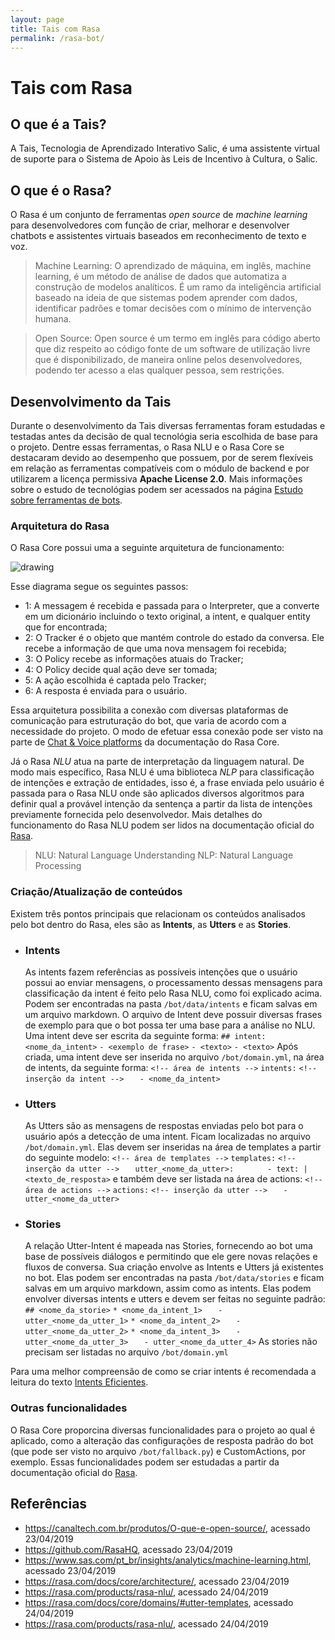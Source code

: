 ```yaml
---
layout: page
title: Tais com Rasa
permalink: /rasa-bot/
---
```


# Tais com Rasa
## O que é a Tais?
A Tais, Tecnologia de Aprendizado Interativo Salic, é uma assistente virtual de suporte para o Sistema de Apoio às Leis de Incentivo à Cultura, o Salic.

## O que é o Rasa?
O Rasa é um conjunto de ferramentas _open source_ de _machine learning_ para desenvolvedores com função de criar, melhorar e desenvolver chatbots e assistentes virtuais baseados em reconhecimento de texto e voz.

> Machine Learning: O aprendizado de máquina, em inglês, machine learning, é um método de análise de dados que automatiza a construção de modelos analíticos. É um ramo da inteligência artificial baseado na ideia de que sistemas podem aprender com dados, identificar padrões e tomar decisões com o mínimo de intervenção humana.

> Open Source: Open source é um termo em inglês para código aberto que diz respeito ao código fonte de um software de utilização livre que é disponibilizado, de maneira online pelos desenvolvedores, podendo ter acesso a elas qualquer pessoa, sem restrições.

## Desenvolvimento da Tais
Durante o desenvolvimento da Tais diversas ferramentas foram estudadas e testadas antes da decisão de qual tecnológia seria escolhida de base para o projeto. Dentre essas ferramentas, o Rasa NLU e o Rasa Core se destacaram devido ao desempenho que possuem, por de serem flexíveis em relação as ferramentas compatíveis com o módulo de backend e por utilizarem a licença permissiva **Apache License 2.0**.
Mais informações sobre o estudo de tecnológias podem ser acessados na página [Estudo sobre ferramentas de bots](https://github.com/lappis-unb/tais/wiki/Estudo-sobre-ferramentas-de-bots). 

### Arquitetura do Rasa
O Rasa Core possui uma a seguinte arquitetura de funcionamento:

<img src="https://i.imgur.com/i8T1Z76.png" alt="drawing"/>

Esse diagrama segue os seguintes passos:
* 1: A messagem é recebida e passada para o Interpreter, que a converte em um dicionário incluindo o texto original, a intent, e qualquer entity que for encontrada;
* 2: O Tracker é o objeto que mantém controle do estado da conversa. Ele recebe a informação de que uma nova mensagem foi recebida;
* 3: O Policy recebe as informações atuais do Tracker;
* 4: O Policy decide qual ação deve ser tomada;
* 5: A ação escolhida é captada pelo Tracker;
* 6: A resposta é enviada para o usuário.

Essa arquitetura possibilita a conexão com diversas plataformas de comunicação para estruturação do bot, que varia de acordo com a necessidade do projeto. O modo de efetuar essa conexão pode ser visto na parte de [Chat & Voice platforms](https://rasa.com/docs/core/connectors/) da documentação do Rasa Core.

Já o Rasa _NLU_ atua na parte de interpretação da linguagem natural. De modo mais específico, Rasa NLU é uma biblioteca _NLP_ para classificação de intenções e extração de entidades, isso é, a frase enviada pelo usuário é passada para o Rasa NLU onde são aplicados diversos algoritmos para definir qual a provável intenção da sentença a partir da lista de intenções previamente fornecida pelo desenvolvedor.
Mais detalhes do funcionamento do Rasa NLU podem ser lidos na documentação oficial do [Rasa](https://rasa.com/docs/nlu/).

> NLU: Natural Language Understanding
> NLP: Natural Language Processing 

### Criação/Atualização de conteúdos
Existem três pontos principais que relacionam os conteúdos analisados pelo bot dentro do Rasa, eles são as **Intents**, as **Utters** e as  **Stories**.

* ### Intents
	As intents fazem referências as possíveis intenções que o usuário possui ao enviar mensagens, o processamento dessas mensagens para classificação da intent é feito pelo Rasa NLU, como foi explicado acima. Podem ser encontradas na pasta `/bot/data/intents` e ficam salvas em um arquivo markdown. O arquivo de Intent deve possuir diversas frases de exemplo para que o bot possa ter uma base para a análise no NLU.
    Uma intent deve ser escrita da seguinte forma:
    `## intent:<nome_da_intent>`
	`- <exemplo de frase>`
	`- <texto>`
    `- <texto>`
	Após criada, uma intent deve ser inserida no arquivo `/bot/domain.yml`, na área de intents, da seguinte forma:
	`<!-- área de intents -->`
	`intents:`
	`<!-- inserção da intent -->`
	`	- <nome_da_intent>`

* ### Utters
	As Utters são as mensagens de respostas enviadas pelo bot para o usuário após a detecção de uma intent. Ficam localizadas no arquivo `/bot/domain.yml`. Elas devem ser inseridas na área de templates a partir do seguinte modelo:
	`<!-- área de templates -->`
	`templates:`
	`<!-- inserção da utter -->`
	`	utter_<nome_da_utter>:`
    `		- text: |`
    `			<texto_de_resposta>`
    e também deve ser listada na área de actions:
    `<!-- área de actions -->`
	`actions:`
	`<!-- inserção da utter -->`
	`	- utter_<nome_da_utter>`

* ### Stories
	A relação Utter-Intent é mapeada nas Stories, fornecendo ao bot uma base de possíveis diálogos e permitindo que ele gere novas relações e fluxos de conversa. Sua criação envolve as Intents e Utters já existentes no bot. Elas podem ser encontradas na pasta `/bot/data/stories` e ficam salvas em um arquivo markdown, assim como as intents. Elas podem envolver diversas intents e utters e devem ser feitas no seguinte padrão:
	`## <nome_da_storie>`
	`* <nome_da_intent_1>`
	`	- utter_<nome_da_utter_1>`
	`* <nome_da_intent_2>`
    `	- utter_<nome_da_utter_2>`
	`* <nome_da_intent_3>`
    `	- utter_<nome_da_utter_3>`
    `	- utter_<nome_da_utter_4>`
    As stories não precisam ser listadas no arquivo `/bot/domain.yml`

Para uma melhor compreensão de como se criar intents é recomendada a leitura do texto [Intents Eficientes](https://github.com/lappis-unb/tais/wiki/Intents-Eficientes).

### Outras funcionalidades
O Rasa Core proporcina diversas funcionalidades para o projeto ao qual é aplicado, como a alteração das configurações de resposta padrão do bot (que pode ser visto no arquivo `/bot/fallback.py`) e CustomActions, por exemplo. Essas funcionalidades podem ser estudadas a partir da documentação oficial do [Rasa](https://rasa.com/docs/core). 

## Referências
* https://canaltech.com.br/produtos/O-que-e-open-source/, acessado 23/04/2019
* https://github.com/RasaHQ, acessado 23/04/2019
* https://www.sas.com/pt_br/insights/analytics/machine-learning.html, acessado 23/04/2019
* https://rasa.com/docs/core/architecture/, acessado 23/04/2019
* https://rasa.com/products/rasa-nlu/, acessado 24/04/2019
* https://rasa.com/docs/core/domains/#utter-templates, acessado 24/04/2019
* https://rasa.com/products/rasa-nlu/, acessado 24/04/2019
